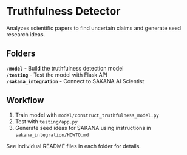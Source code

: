 # Truthfulness Detector

Analyzes scientific papers to find uncertain claims and generate seed research ideas.

## Folders

**`/model`** - Build the truthfulness detection model  
**`/testing`** - Test the model with Flask API  
**`/sakana_integration`** - Connect to SAKANA AI Scientist  

## Workflow

1. Train model with `model/construct_truthfulness_model.py`
2. Test with `testing/app.py` 
3. Generate seed ideas for SAKANA using instructions in `sakana_integration/HOWTO.md`

See individual README files in each folder for details.
